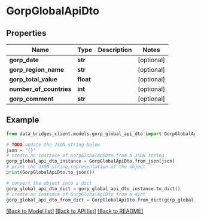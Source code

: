 # GorpGlobalApiDto


## Properties

Name | Type | Description | Notes
------------ | ------------- | ------------- | -------------
**gorp_date** | **str** |  | [optional] 
**gorp_region_name** | **str** |  | [optional] 
**gorp_total_value** | **float** |  | [optional] 
**number_of_countries** | **int** |  | [optional] 
**gorp_comment** | **str** |  | [optional] 

## Example

```python
from data_bridges_client.models.gorp_global_api_dto import GorpGlobalApiDto

# TODO update the JSON string below
json = "{}"
# create an instance of GorpGlobalApiDto from a JSON string
gorp_global_api_dto_instance = GorpGlobalApiDto.from_json(json)
# print the JSON string representation of the object
print(GorpGlobalApiDto.to_json())

# convert the object into a dict
gorp_global_api_dto_dict = gorp_global_api_dto_instance.to_dict()
# create an instance of GorpGlobalApiDto from a dict
gorp_global_api_dto_from_dict = GorpGlobalApiDto.from_dict(gorp_global_api_dto_dict)
```
[[Back to Model list]](../README.md#documentation-for-models) [[Back to API list]](../README.md#documentation-for-api-endpoints) [[Back to README]](../README.md)


